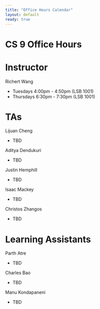 ```yaml
---
title: "Office Hours Calendar"
layout: default
ready: true
---
```


<h1><strong>CS 9 Office Hours</strong></h1>

# Instructor
Richert Wang

* Tuesdays 4:00pm - 4:50pm (LSB 1001)
* Thursdays 6:30pm - 7:30pm (LSB 1001)

# TAs

Lijuan Cheng

* TBD

Aditya Dendukuri

* TBD

Justin Hemphill

* TBD

Isaac Mackey

* TBD

Christos Zhangos

* TBD

# Learning Assistants

Parth Atre

* TBD

Charles Bao

* TBD

Manu Kondapaneni

* TBD